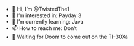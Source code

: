 - 👋 Hi, I’m @TwistedThe1
- 👀 I’m interested in: Payday 3
- 🌱 I’m currently learning: Java
- 📫 How to reach me: Don't
- 📱 Waiting for Doom to come out on the TI-30Xa

<!---
TwistedThe1/TwistedThe1 is a ✨ special ✨ repository because its `README.md` (this file) appears on your GitHub profile.
You can click the Preview link to take a look at your changes.
--->
